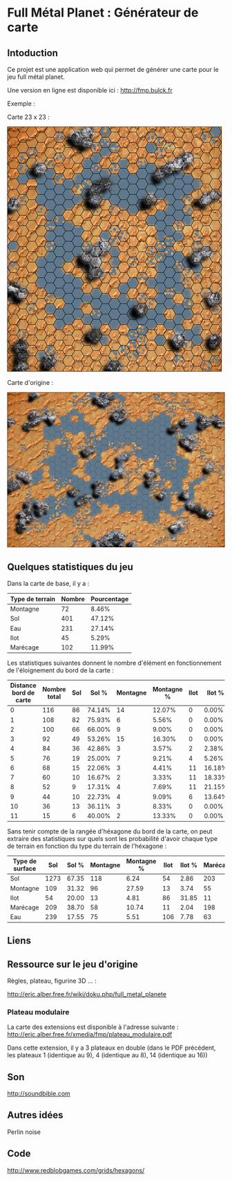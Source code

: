 # Full Métal Planet : Générateur de carte

## Intoduction

Ce projet est une application web qui permet de générer une carte pour le jeu full métal planet.

Une version en ligne est disponible ici : http://fmp.bulck.fr

Exemple :

Carte 23 x 23 :

![Image exemple](https://github.com/guillaume-rico/fmp_board/blob/master/example/23_23_1_miniature.png)

Carte d'origine :

![Image exemple](https://github.com/guillaume-rico/fmp_board/blob/master/example/map_origine_miniature.png)


## Quelques statistiques du jeu

Dans la carte de base, il y a :

Type de terrain | Nombre | Pourcentage
------------- | ----------- | -----------
Montagne | 72 | 8.46%
Sol | 401 | 47.12%
Eau | 231 | 27.14%
Ilot | 45 | 5.29%
Marécage | 102 | 11.99%

Les statistiques suivantes donnent le nombre d'élément en fonctionnement de l'éloignement du bord de la carte :

Distance bord de carte | Nombre total | Sol | Sol % | Montagne | Montagne % | Ilot | Ilot % | Marécage | Marécage % | Eau | Eau %
--- | --- | --- | --- | --- | --- | --- | --- | --- | --- | --- | ---
0 | 116 | 86 | 74.14% | 14 | 12.07% | 0 | 0.00% | 12 | 10.34% | 4 | 3.45%
1 | 108 | 82 | 75.93% | 6 | 5.56% | 0 | 0.00% | 18 | 16.67% | 2 | 1.85%
2 | 100 | 66 | 66.00% | 9 | 9.00% | 0 | 0.00% | 23 | 23.00% | 2 | 2.00%
3 | 92 | 49 | 53.26% | 15 | 16.30% | 0 | 0.00% | 18 | 19.57% | 10 | 10.87%
4 | 84 | 36 | 42.86% | 3 | 3.57% | 2 | 2.38% | 8 | 9.52% | 35 | 41.67%
5 | 76 | 19 | 25.00% | 7 | 9.21% | 4 | 5.26% | 3 | 3.95% | 43 | 56.58%
6 | 68 | 15 | 22.06% | 3 | 4.41% | 11 | 16.18% | 3 | 4.41% | 36 | 52.94%
7 | 60 | 10 | 16.67% | 2 | 3.33% | 11 | 18.33% | 3 | 5.00% | 34 | 56.67%
8 | 52 | 9 | 17.31% | 4 | 7.69% | 11 | 21.15% | 4 | 7.69% | 24 | 46.15%
9 | 44 | 10 | 22.73% | 4 | 9.09% | 6 | 13.64% | 4 | 9.09% | 20 | 45.45%
10 | 36 | 13 | 36.11% | 3 | 8.33% | 0 | 0.00% | 4 | 11.11% | 16 | 44.44%
11 | 15 | 6 | 40.00% | 2 | 13.33% | 0 | 0.00% | 2 | 13.33% | 5 | 33.33%

Sans tenir compte de la rangée d'héxagone du bord de la carte, on peut extraire des statistiques sur quels sont les probabilité d'avoir chaque type de terrain en fonction du type du terrain de l'héxagone :

Type de surface | Sol | Sol % | Montagne | Montagne % | Ilot | Ilot % | Marécage | Marécage % | Eau | Eau %
--- | --- | --- | --- | --- | --- | --- | --- | --- | --- | ---
Sol | 1273 | 67.35 | 118 | 6.24 | 54 | 2.86 | 203 | 10.74 | 242 | 12.80
Montagne | 109 | 31.32 | 96 | 27.59 | 13 | 3.74 | 55 | 15.80 | 75 | 21.55
Ilot | 54 | 20.00 | 13 | 4.81 | 86 | 31.85 | 11 | 4.07 | 106 | 39.26
Marécage | 209 | 38.70 | 58 | 10.74 | 11 | 2.04 | 198 | 36.67 | 64 | 11.85
Eau | 239 | 17.55 | 75 | 5.51 | 106 | 7.78 | 63 | 4.63 | 879 | 64.54


## Liens

## Ressource sur le jeu d'origine

Règles, plateau, figurine 3D ... :

http://eric.alber.free.fr/wiki/doku.php/full_metal_planete


### Plateau modulaire

La carte des extensions est disponible à l'adresse suivante : http://eric.alber.free.fr/xmedia/fmp/plateau_modulaire.pdf

Dans cette extension, il y a 3 plateaux en double (dans le PDF précédent, les plateaux 1 (identique au 9), 4 (identique au 8), 14 (identique au 16))

## Son

http://soundbible.com

## Autres idées

Perlin noise

## Code 

http://www.redblobgames.com/grids/hexagons/



    
